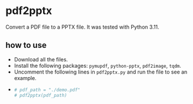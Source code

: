 # pdf2pptx
Convert a PDF file to a PPTX file.
It was tested with Python 3.11.

## how to use
- Download all the files.
- Install the following packages: `pymupdf`, `python-pptx`, `pdf2image`, `tqdm`.
- Uncomment the following lines in `pdf2pptx.py` and run the file to see an example.
- ```python
  # pdf_path = "./demo.pdf"
  # pdf2pptx(pdf_path)
  ```
